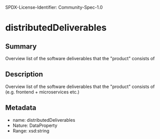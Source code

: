 SPDX-License-Identifier: Community-Spec-1.0

# distributedDeliverables

## Summary

Overview list of the software deliverables that the "product" consists of

## Description

Overview list of the software deliverables that the "product" consists of (e.g. frontend +  microservices etc.)

## Metadata

- name: distributedDeliverables
- Nature: DataProperty
- Range: xsd:string
